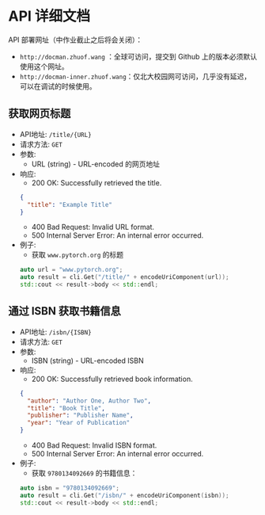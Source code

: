# API 详细文档

API 部署网址（中作业截止之后将会关闭）：
- `http://docman.zhuof.wang` ：全球可访问，提交到 Github 上的版本必须默认使用这个网址。
- `http://docman-inner.zhuof.wang`：仅北大校园网可访问，几乎没有延迟，可以在调试的时候使用。

## 获取网页标题

- API地址: `/title/{URL}`
- 请求方法: `GET`
- 参数:
 	- URL (string) - URL-encoded 的网页地址
 - 响应:
	- 200 OK: Successfully retrieved the title.
	```json
	{
	  "title": "Example Title"
	}
	```
 	- 400 Bad Request: Invalid URL format.
  	- 500 Internal Server Error: An internal error occurred.
- 例子:
	- 获取 `www.pytorch.org` 的标题
	```c++
	auto url = "www.pytorch.org";
	auto result = cli.Get("/title/" + encodeUriComponent(url));
	std::cout << result->body << std::endl;
	```

## 通过 ISBN 获取书籍信息

- API地址: `/isbn/{ISBN}`
- 请求方法: `GET`
- 参数:
	- ISBN (string) - URL-encoded ISBN
- 响应:
	- 200 OK: Successfully retrieved book information.
	```json
	{
	  "author": "Author One, Author Two",
	  "title": "Book Title",
	  "publisher": "Publisher Name",
	  "year": "Year of Publication"
	}
	```
	- 400 Bad Request: Invalid ISBN format.
	- 500 Internal Server Error: An internal error occurred.
- 例子:
	- 获取 `9780134092669` 的书籍信息：
	```c++
	auto isbn = "9780134092669";
	auto result = cli.Get("/isbn/" + encodeUriComponent(isbn));
	std::cout << result->body << std::endl;
	```
